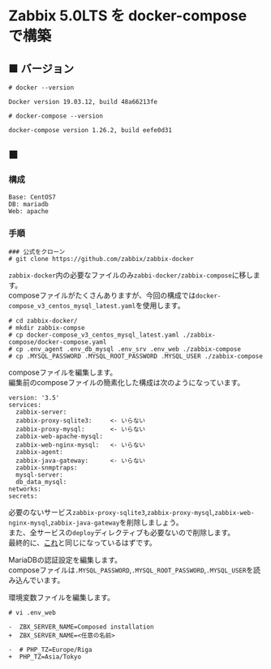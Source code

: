 # Zabbix 5.0LTS を docker-compose で構築
## ■ バージョン
```
# docker --version
```
```
Docker version 19.03.12, build 48a66213fe
```
```
# docker-compose --version
```
```
docker-compose version 1.26.2, build eefe0d31
```
## ■ 
### 構成
```
Base: CentOS7
DB: mariadb
Web: apache
```
### 手順
```
### 公式をクローン
# git clone https://github.com/zabbix/zabbix-docker
```
`zabbix-docker`内の必要なファイルのみ`zabbi-docker/zabbix-compose`に移します。  
composeファイルがたくさんありますが、今回の構成では`docker-compose_v3_centos_mysql_latest.yaml`を使用します。
```
# cd zabbix-docker/
# mkdir zabbix-compse
# cp docker-compose_v3_centos_mysql_latest.yaml ./zabbix-compose/docker-compose.yaml
# cp .env_agent .env_db_mysql .env_srv .env_web ./zabbix-compose
# cp .MYSQL_PASSWORD .MYSQL_ROOT_PASSWORD .MYSQL_USER ./zabbix-compose
```
composeファイルを編集します。  
編集前のcomposeファイルの簡素化した構成は次のようになっています。
```
version: '3.5'
services:
  zabbix-server:
  zabbix-proxy-sqlite3:     <- いらない
  zabbix-proxy-mysql:       <- いらない
  zabbix-web-apache-mysql:
  zabbix-web-nginx-mysql:   <- いらない
  zabbix-agent:
  zabbix-java-gateway:      <- いらない
  zabbix-snmptraps:
  mysql-server:
  db_data_mysql:
networks:
secrets:
```
必要のないサービス`zabbix-proxy-sqlite3`,`zabbix-proxy-mysql`,`zabbix-web-nginx-mysql`,`zabbix-java-gateway`を削除しましょう。  
また、全サービスの`deploy`ディレクティブも必要ないので削除します。  
最終的に、[これ](https://github.com/thetaru/memorandum/blob/master/OS/Linux/CentOS8/Docker/recipe/recipe_1/zabbix/docker-compose.yaml)と同じになっているはずです。  
  
MariaDBの認証設定を編集します。  
composeファイルは`.MYSQL_PASSWORD`,`.MYSQL_ROOT_PASSWORD`,`.MYSQL_USER`を読み込んでいます。
  
環境変数ファイルを編集します。
```
# vi .env_web
```
```
-  ZBX_SERVER_NAME=Composed installation
+  ZBX_SERVER_NAME=<任意の名前>
```
```
-  # PHP_TZ=Europe/Riga
+  PHP_TZ=Asia/Tokyo
```
